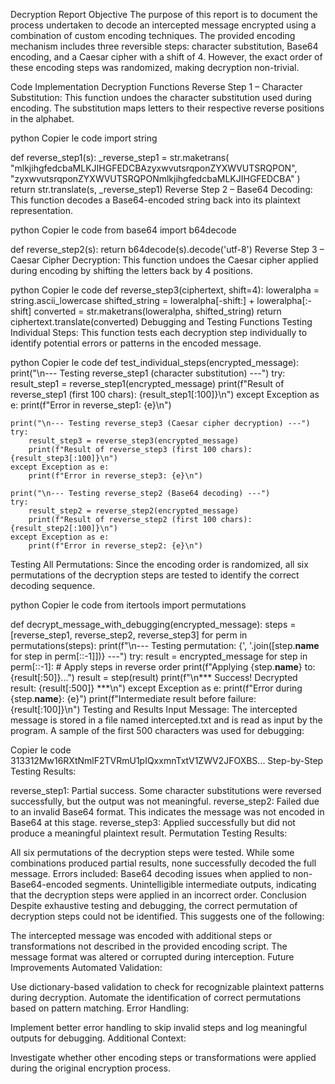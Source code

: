 Decryption Report
Objective
The purpose of this report is to document the process undertaken to decode an intercepted message encrypted using a combination of custom encoding techniques. The provided encoding mechanism includes three reversible steps: character substitution, Base64 encoding, and a Caesar cipher with a shift of 4. However, the exact order of these encoding steps was randomized, making decryption non-trivial.

Code Implementation
Decryption Functions
Reverse Step 1 – Character Substitution: This function undoes the character substitution used during encoding. The substitution maps letters to their respective reverse positions in the alphabet.

python
Copier le code
import string

def reverse_step1(s):
    _reverse_step1 = str.maketrans(
        "mlkjihgfedcbaMLKJIHGFEDCBAzyxwvutsrqponZYXWVUTSRQPON",
        "zyxwvutsrqponZYXWVUTSRQPONmlkjihgfedcbaMLKJIHGFEDCBA"
    )
    return str.translate(s, _reverse_step1)
Reverse Step 2 – Base64 Decoding: This function decodes a Base64-encoded string back into its plaintext representation.

python
Copier le code
from base64 import b64decode

def reverse_step2(s):
    return b64decode(s).decode('utf-8')
Reverse Step 3 – Caesar Cipher Decryption: This function undoes the Caesar cipher applied during encoding by shifting the letters back by 4 positions.

python
Copier le code
def reverse_step3(ciphertext, shift=4):
    loweralpha = string.ascii_lowercase
    shifted_string = loweralpha[-shift:] + loweralpha[:-shift]
    converted = str.maketrans(loweralpha, shifted_string)
    return ciphertext.translate(converted)
Debugging and Testing Functions
Testing Individual Steps: This function tests each decryption step individually to identify potential errors or patterns in the encoded message.

python
Copier le code
def test_individual_steps(encrypted_message):
    print("\n--- Testing reverse_step1 (character substitution) ---")
    try:
        result_step1 = reverse_step1(encrypted_message)
        print(f"Result of reverse_step1 (first 100 chars): {result_step1[:100]}\n")
    except Exception as e:
        print(f"Error in reverse_step1: {e}\n")

    print("\n--- Testing reverse_step3 (Caesar cipher decryption) ---")
    try:
        result_step3 = reverse_step3(encrypted_message)
        print(f"Result of reverse_step3 (first 100 chars): {result_step3[:100]}\n")
    except Exception as e:
        print(f"Error in reverse_step3: {e}\n")

    print("\n--- Testing reverse_step2 (Base64 decoding) ---")
    try:
        result_step2 = reverse_step2(encrypted_message)
        print(f"Result of reverse_step2 (first 100 chars): {result_step2[:100]}\n")
    except Exception as e:
        print(f"Error in reverse_step2: {e}\n")
Testing All Permutations: Since the encoding order is randomized, all six permutations of the decryption steps are tested to identify the correct decoding sequence.

python
Copier le code
from itertools import permutations

def decrypt_message_with_debugging(encrypted_message):
    steps = [reverse_step1, reverse_step2, reverse_step3]
    for perm in permutations(steps):
        print(f"\n--- Testing permutation: {', '.join([step.__name__ for step in perm[::-1]])} ---")
        try:
            result = encrypted_message
            for step in perm[::-1]:  # Apply steps in reverse order
                print(f"Applying {step.__name__} to: {result[:50]}...")
                result = step(result)
            print(f"\n*** Success! Decrypted result: {result[:500]} ***\n")
        except Exception as e:
            print(f"Error during {step.__name__}: {e}")
            print(f"Intermediate result before failure: {result[:100]}\n")
Testing and Results
Input Message: The intercepted message is stored in a file named intercepted.txt and is read as input by the program. A sample of the first 500 characters was used for debugging:

Copier le code
313312Mw16RXtNmlF2TVRmU1pIQxxmnTxtV1ZWV2JFOXBS...
Step-by-Step Testing Results:

reverse_step1: Partial success. Some character substitutions were reversed successfully, but the output was not meaningful.
reverse_step2: Failed due to an invalid Base64 format. This indicates the message was not encoded in Base64 at this stage.
reverse_step3: Applied successfully but did not produce a meaningful plaintext result.
Permutation Testing Results:

All six permutations of the decryption steps were tested. While some combinations produced partial results, none successfully decoded the full message.
Errors included:
Base64 decoding issues when applied to non-Base64-encoded segments.
Unintelligible intermediate outputs, indicating that the decryption steps were applied in an incorrect order.
Conclusion
Despite exhaustive testing and debugging, the correct permutation of decryption steps could not be identified. This suggests one of the following:

The intercepted message was encoded with additional steps or transformations not described in the provided encoding script.
The message format was altered or corrupted during interception.
Future Improvements
Automated Validation:

Use dictionary-based validation to check for recognizable plaintext patterns during decryption.
Automate the identification of correct permutations based on pattern matching.
Error Handling:

Implement better error handling to skip invalid steps and log meaningful outputs for debugging.
Additional Context:

Investigate whether other encoding steps or transformations were applied during the original encryption process.
